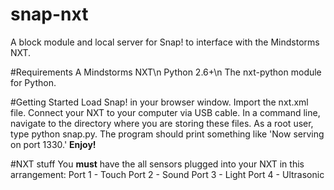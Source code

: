 snap-nxt
========

A block module and local server for Snap! to interface with the Mindstorms NXT.

#Requirements
A Mindstorms NXT\n
Python 2.6+\n
The nxt-python module for Python.

#Getting Started
Load Snap! in your browser window.
Import the nxt.xml file.
Connect your NXT to your computer via USB cable.
In a command line, navigate to the directory where you are storing these files.
As a root user, type python snap.py.
The program should print something like 'Now serving on port 1330.'
**Enjoy!**

#NXT stuff
You **must** have the all sensors plugged into your NXT in this arrangement:
Port 1 - Touch
Port 2 - Sound
Port 3 - Light
Port 4 - Ultrasonic

